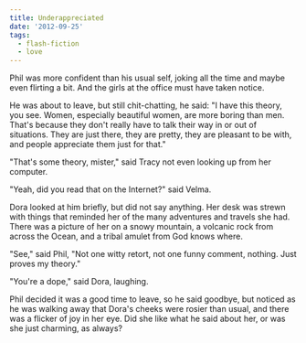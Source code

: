 ```yaml
---
title: Underappreciated
date: '2012-09-25'
tags:
  - flash-fiction
  - love
---
```


Phil was more confident than his usual self, joking all the time and maybe even
flirting a bit. And the girls at the office must have taken notice.

<!-- truncate -->

He was about to leave, but still chit-chatting, he said: "I have this theory,
you see. Women, especially beautiful women, are more boring than men. That's
because they don't really have to talk their way in or out of situations. They
are just there, they are pretty, they are pleasant to be with, and people
appreciate them just for that."

"That's some theory, mister," said Tracy not even looking up from her computer.

"Yeah, did you read that on the Internet?" said Velma.

Dora looked at him briefly, but did not say anything. Her desk was strewn with
things that reminded her of the many adventures and travels she had. There was a
picture of her on a snowy mountain, a volcanic rock from across the Ocean, and a
tribal amulet from God knows where.

"See," said Phil, "Not one witty retort, not one funny comment, nothing. Just
proves my theory."

"You're a dope," said Dora, laughing.

Phil decided it was a good time to leave, so he said goodbye, but noticed as he
was walking away that Dora's cheeks were rosier than usual, and there was a
flicker of joy in her eye. Did she like what he said about her, or was she just
charming, as always?
